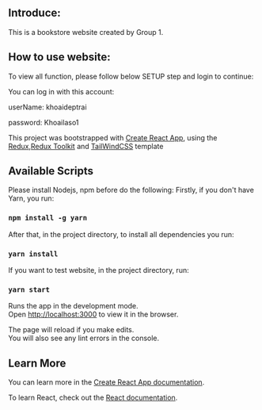 ## Introduce:

This is a bookstore website created by Group 1.

## How to use website:

To view all function, please follow below SETUP step and login to continue:

You can log in with this account:

userName: khoaideptrai

password: Khoailaso1

This project was bootstrapped with [Create React App](https://github.com/facebook/create-react-app), using the [Redux](https://redux.js.org/),[Redux Toolkit](https://redux-toolkit.js.org/) and [TailWindCSS](https://tailwindcss.com/) template

## Available Scripts
Please install Nodejs, npm before do the following:
Firstly, if you don't have Yarn, you run:
### `npm install -g yarn`
After that, in the project directory, to install all dependencies you run:
### `yarn install`
If you want to test website, in the project directory, run:
### `yarn start`

Runs the app in the development mode.<br />
Open [http://localhost:3000](http://localhost:3000) to view it in the browser.

The page will reload if you make edits.<br />
You will also see any lint errors in the console.

## Learn More

You can learn more in the [Create React App documentation](https://facebook.github.io/create-react-app/docs/getting-started).

To learn React, check out the [React documentation](https://reactjs.org/).
